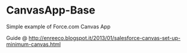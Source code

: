 CanvasApp-Base
==============

Simple example of Force.com Canvas App

Guide @ http://enreeco.blogspot.it/2013/01/salesforce-canvas-set-up-minimum-canvas.html